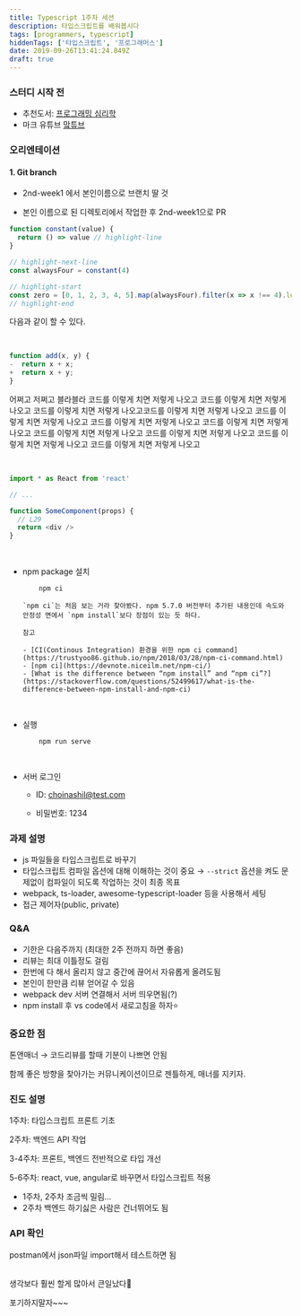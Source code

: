 ```yaml
---
title: Typescript 1주차 세션
description: 타입스크립트를 배워봅시다
tags: [programmers, typescript]
hiddenTags: ['타입스크립트', '프로그래머스']
date: 2019-09-26T13:41:24.849Z
draft: true
---
```


### 스터디 시작 전

- 추천도서: [프로그래밍 심리학](http://www.kyobobook.co.kr/product/detailViewKor.laf?ejkGb=KOR&mallGb=KOR&barcode=9788966260980&orderClick=LAG&Kc=)
- 마크 유튜브 [맠튜브](https://www.youtube.com/user/2woongjae)
  <br>

### 오리엔테이션

#### 1. Git branch

- 2nd-week1 에서 본인이름으로 브랜치 딸 것

- 본인 이름으로 된 디렉토리에서 작업한 후 2nd-week1으로 PR

  <!-- <br> -->

```js
function constant(value) {
  return () => value // highlight-line
}

// highlight-next-line
const alwaysFour = constant(4)

// highlight-start
const zero = [0, 1, 2, 3, 4, 5].map(alwaysFour).filter(x => x !== 4).length
// highlight-end
```

다음과 같이 할 수 있다.

<br>

```ts {diff}
function add(x, y) {
-  return x + x;
+  return x + y;
}
```

어쩌고 저쩌고 블라블라
코드를 이렇게 치면 저렇게 나오고 코드를 이렇게 치면 저렇게 나오고 코드를 이렇게 치면 저렇게 나오고코드를 이렇게 치면 저렇게 나오고 코드를 이렇게 치면 저렇게 나오고 코드를 이렇게 치면 저렇게 나오고 코드를 이렇게 치면 저렇게 나오고 코드를 이렇게 치면 저렇게 나오고 코드를 이렇게 치면 저렇게 나오고 코드를 이렇게 치면 저렇게 나오고 코드를 이렇게 치면 저렇게 나오고

<br>

```ts {numberLines}
import * as React from 'react'

// ...

function SomeComponent(props) {
  // L29
  return <div />
}
```

<br>

- npm package 설치

          npm ci

      `npm ci`는 처음 보는 거라 찾아봤다. npm 5.7.0 버전부터 추가된 내용인데 속도와 안정성 면에서 `npm install`보다 장점이 있는 듯 하다.

      참고

      - [CI(Continous Integration) 환경을 위한 npm ci command](https://trustyoo86.github.io/npm/2018/03/28/npm-ci-command.html)
      - [npm ci](https://devnote.niceilm.net/npm-ci/)
      - [What is the difference between “npm install” and “npm ci”?](https://stackoverflow.com/questions/52499617/what-is-the-difference-between-npm-install-and-npm-ci)

  <br>

- 실행

          npm run serve

  <br>

- 서버 로그인

  - ID: choinashil@test.com

  - 비밀번호: 1234

### 과제 설명

- js 파일들을 타입스크립트로 바꾸기
- 타입스크립트 컴파일 옵션에 대해 이해하는 것이 중요 → `--strict` 옵션을 켜도 문제없이 컴파일이 되도록 작업하는 것이 최종 목표
- webpack, ts-loader, awesome-typescript-loader 등을 사용해서 세팅
- 접근 제어자(public, private)

### Q&A

- 기한은 다음주까지 (최대한 2주 전까지 하면 좋음)
- 리뷰는 최대 이틀정도 걸림
- 한번에 다 해서 올리지 않고 중간에 끊어서 자유롭게 올려도됨
- 본인이 한만큼 리뷰 얻어갈 수 있음
- webpack dev 서버 연결해서 서버 띄우면됨(?)
- npm install 후 vs code에서 새로고침을 하자⭐️

### 중요한 점

톤앤매너 → 코드리뷰를 할때 기분이 나쁘면 안됨

함께 좋은 방향을 찾아가는 커뮤니케이션이므로 젠틀하게, 매너를 지키자.

### 진도 설명

1주차: 타입스크립트 프론트 기초

2주차: 백엔드 API 작업

3-4주차: 프론트, 백엔드 전반적으로 타입 개선

5-6주차: react, vue, angular로 바꾸면서 타입스크립트 적용

- 1주차, 2주차 조금씩 밀림...
- 2주차 백엔드 하기싫은 사람은 건너뛰어도 됨

### API 확인

postman에서 json파일 import해서 테스트하면 됨

<br>
생각보다 훨씬 할게 많아서 큰일났다🤭

포기하지말자~~~

```

```
